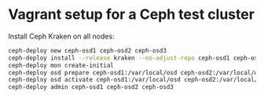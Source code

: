 # Vagrant setup for a Ceph test cluster

Install Ceph Kraken on all nodes:
```sh
ceph-deploy new ceph-osd1 ceph-osd2 ceph-osd3
ceph-deploy install --release kraken --no-adjust-repo ceph-osd1 ceph-osd2 ceph-osd3
ceph-deploy mon create-initial
ceph-deploy osd prepare ceph-osd1:/var/local/osd ceph-osd2:/var/local/osd ceph-osd3:/var/local/osd
ceph-deploy osd activate ceph-osd1:/var/local/osd ceph-osd2:/var/local/osd ceph-osd3:/var/local/osd
ceph-deploy admin ceph-osd1 ceph-osd2 ceph-osd3
```
